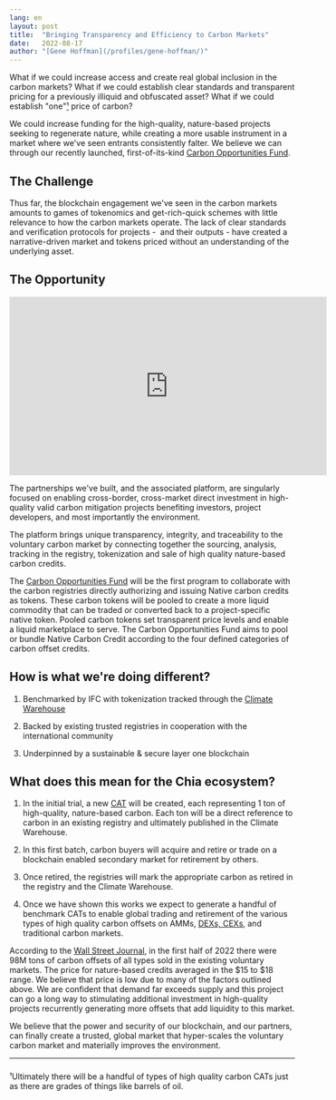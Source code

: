 ```yaml
---
lang: en
layout: post
title:  "Bringing Transparency and Efficiency to Carbon Markets"
date:   2022-08-17
author: "[Gene Hoffman](/profiles/gene-hoffman/)"
---
```


What if we could increase access and create real global inclusion in the carbon markets? What if we could establish clear standards and transparent pricing for a previously illiquid and obfuscated asset? What if we could establish "one"<a href="#ft-1">¹</a> price of carbon?

We could increase funding for the high-quality, nature-based projects seeking to regenerate nature, while creating a more usable instrument in a market where we've seen entrants consistently falter. We believe we can through our recently launched, first-of-its-kind [Carbon Opportunities Fund](https://pressroom.ifc.org/all/pages/PressDetail.aspx?ID=27145).

## The Challenge

Thus far, the blockchain engagement we've seen in the carbon markets amounts to games of tokenomics and get-rich-quick schemes with little relevance to how the carbon markets operate. The lack of clear standards and verification protocols for projects -  and their outputs - have created a narrative-driven market and tokens priced without an understanding of the underlying asset.

## The Opportunity

<iframe width="560" height="315" src="https://www.youtube.com/embed/DaG9eGBbcmw" title="YouTube video player" frameborder="0" allow="accelerometer; autoplay; clipboard-write; encrypted-media; gyroscope; picture-in-picture" allowfullscreen></iframe>

The partnerships we've built, and the associated platform, are singularly focused on enabling cross-border, cross-market direct investment in high-quality valid carbon mitigation projects benefiting investors, project developers, and most importantly the environment.

The platform brings unique transparency, integrity, and traceability to the voluntary carbon market by connecting together the sourcing, analysis, tracking in the registry, tokenization and sale of high quality nature-based carbon credits.

The [Carbon Opportunities Fund](https://www.reuters.com/article/worldbank-carbon-fund/exclusive-world-banks-ifc-taps-blockchain-for-carbon-offsets-idUSL8N2ZN6E7) will be the first program to collaborate with the carbon registries directly authorizing and issuing Native carbon credits as tokens. These carbon tokens will be pooled to create a more liquid commodity that can be traded or converted back to a project-specific native token. Pooled carbon tokens set transparent price levels and enable a liquid marketplace to serve. The Carbon Opportunities Fund aims to pool or bundle Native Carbon Credit according to the four defined categories of carbon offset credits.

## How is what we're doing different?

1.  Benchmarked by IFC with tokenization tracked through the [Climate Warehouse](https://www.theclimatewarehouse.org/)

2.  Backed by existing trusted registries in cooperation with the international community

3.  Underpinned by a sustainable & secure layer one blockchain

## What does this mean for the Chia ecosystem?

1.  In the initial trial, a new [CAT](https://www.chia.net/2021/11/15/the-CATs-out-of-the-bag.en.html) will be created, each representing 1 ton of high-quality, nature-based carbon. Each ton will be a direct reference to carbon in an existing registry and ultimately published in the Climate Warehouse.

2.  In this first batch, carbon buyers will acquire and retire or trade on a blockchain enabled secondary market for retirement by others.

3.  Once retired, the registries will mark the appropriate carbon as retired in the registry and the Climate Warehouse.

4.  Once we have shown this works we expect to generate a handful of benchmark CATs to enable global trading and retirement of the various types of high quality carbon offsets on AMMs, [DEXs, CEXs](https://chialinks.com/exchanges/), and traditional carbon markets.

According to the [Wall Street Journal](https://www.wsj.com/articles/booming-carbon-credits-market-took-hit-as-stocks-sold-off-11658447086), in the first half of 2022 there were 98M tons of carbon offsets of all types sold in the existing voluntary markets. The price for nature-based credits averaged in the $15 to $18 range. We believe that price is low due to many of the factors outlined above. We are confident that demand far exceeds supply and this project can go a long way to stimulating additional investment in high-quality projects recurrently generating more offsets that add liquidity to this market.

We believe that the power and security of our blockchain, and our partners, can finally create a trusted, global market that hyper-scales the voluntary carbon market and materially improves the environment.

---
<h3 id="ft-1"></h3>
¹Ultimately there will be a handful of types of high quality carbon CATs  just as there are grades of things like barrels of oil.